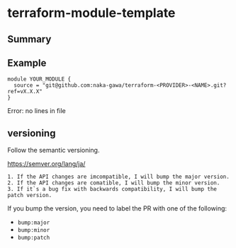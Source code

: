 <!--- terraform-<PROVIDER>-<NAME> の形で module 名をつける --->

# terraform-module-template


## Summary

<!--- ここに module の説明を書く --->


## Example

```hcl
module YOUR_MODULE {
  source = "git@github.com:naka-gawa/terraform-<PROVIDER>-<NAME>.git?ref=vX.X.X"
}
```

<!--- BEGIN_TF_DOCS --->
Error: no lines in file

<!--- END_TF_DOCS --->


## versioning

Follow the semantic versioning.

https://semver.org/lang/ja/

```
1. If the API changes are imcompatible, I will bump the major version.
2. If the API changes are comatible, I will bump the minor version.
3. If it`s a bug fix with backwards compatibility, I will bump the patch version.
```

If you bump the version, you need to label the PR with one of the following:

- `bump:major`
- `bump:minor`
- `bump:patch`

